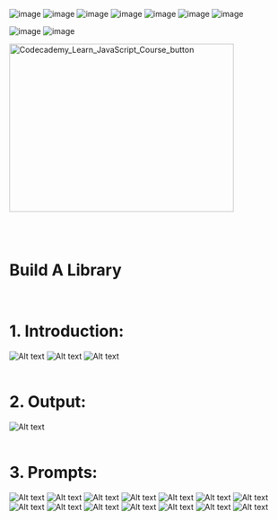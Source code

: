 ![image](https://img.shields.io/badge/HTML5-black?style=for-the-badge&logo=html5) ![image](https://img.shields.io/badge/CSS3-black?style=for-the-badge&logo=css3) ![image](https://img.shields.io/badge/Bootstrap-white?style=for-the-badge&logo=bootstrap) ![image](https://img.shields.io/badge/JavaScript-black?style=for-the-badge&logo=javascript) ![image](https://img.shields.io/badge/jQuery-black?style=for-the-badge&logo=jquery) ![image](https://img.shields.io/badge/JSON-black?style=for-the-badge&logo=json) ![image](https://img.shields.io/badge/SASS-white?style=for-the-badge&logo=sass)

![image](https://user-images.githubusercontent.com/82598726/181831477-61e5dc01-279c-4a06-b961-589c6d757d4e.png) ![image](https://user-images.githubusercontent.com/82598726/181831517-b7707a20-1524-41cd-ac9f-297c655f32ea.png)

<a type="button" title="Codecademy_Learn_JavaScript_Course_button" href="https://www.codecademy.com/courses/learn-intermediate-javascript/projects/build-a-library" target="_blank" data-CodecademyLearnJavascriptCourseButt="CodecademyLearnJavascriptCourseButt_data"><img src="https://user-images.githubusercontent.com/82598726/175697552-f960b057-9e97-4c3e-a3e2-f2b5f7876de9.png" alt="Codecademy_Learn_JavaScript_Course_button" width="400px" height="300px"></a>

<br><br>

# Build A Library
<br>

# 1. Introduction:
![Alt text](image.png)
![Alt text](image-1.png)
![Alt text](image-2.png)
<br>
<br>

# 2. Output:
![Alt text](image-17.png)
<br>
<br>

# 3. Prompts:
![Alt text](image-3.png)
![Alt text](image-4.png)
![Alt text](image-5.png)
![Alt text](image-6.png)
![Alt text](image-7.png)
![Alt text](image-8.png)
![Alt text](image-9.png)
![Alt text](image-10.png)
![Alt text](image-11.png)
![Alt text](image-12.png)
![Alt text](image-13.png)
![Alt text](image-14.png)
![Alt text](image-15.png)
![Alt text](image-16.png)